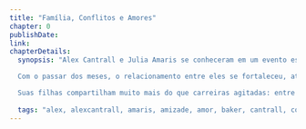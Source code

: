 ```yaml
---
title: "Família, Conflitos e Amores"
chapter: 0
publishDate: 
link: 
chapterDetails:
  synopsis: "Alex Cantrall e Julia Amaris se conheceram em um evento especial, onde suas filhas, Kylie e Malia, foram convidadas para se apresentar. Na época, as garotas ainda não se conheciam, mas o fato de ambos serem pais de artistas aproximou Alex e Julia rapidamente.

  Com o passar dos meses, o relacionamento entre eles se fortaleceu, até decidirem unir suas famílias sob o mesmo teto. No entanto, não imaginavam o turbilhão de emoções e desafios que enfrentariam.

  Suas filhas compartilham muito mais do que carreiras agitadas: entre encontros, desencontros, rivalidades e segredos, todos precisaram aprender a conviver, superar mágoas e descobrir juntos o verdadeiro significado de família."
  
  tags: "alex, alexcantrall, amaris, amizade, amor, baker, cantrall, conflitos, convivência, cotidiano, drama, família, ivory, julia, juliaamaris, kylia, kylie, kyliecantrall, malia, maliabaker, mudança, recomeços, relacionamentos, rivalidade, segredos"
---
```


